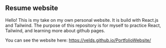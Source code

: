 
## Resume website 
Hello! This is my take on my own personal website. It is build with React.js and Tailwind. The purpose of this repository is for myself to practice React, Tailwind, and learning more about github pages. 

You can see the website here: https://velds.github.io/PortfolioWebsite/
